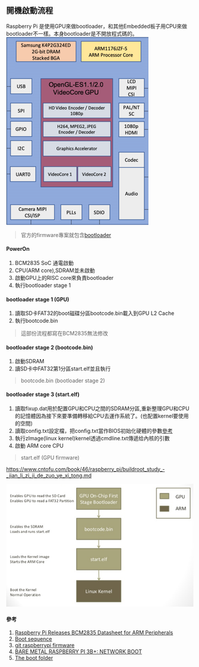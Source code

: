 ## 開機啟動流程

Raspberry Pi 是使用GPU來做bootloader，和其他Embedded板子用CPU來做bootloader不一樣。本身bootloader是不開放程式碼的。\
![BCM2835-SoC-block-diagram](/documents/images/BCM2835-SoC-block-diagram.png)
> 官方的firmware專案就包含[bootloader](https://github.com/raspberrypi/firmware/tree/master/boot)

#### PowerOn
1. BCM2835 SoC 通電啟動 
2. CPU(ARM core),SDRAM並未啟動
3. 啟動GPU上的RISC core來負責bootloader
4. 執行bootloader stage 1

#### bootloader stage 1 (GPU)
1. 讀取SD卡FAT32的boot磁碟分區bootcode.bin載入到GPU L2 Cache 
2. 執行bootcode.bin
> 這部份流程都寫在BCM2835無法修改

#### bootloader stage 2 (bootcode.bin)
1. 啟動SDRAM
2. 讀SD卡中FAT32第1分區start.elf並且執行
>  bootcode.bin (bootloader stage 2)

#### bootloader stage 3 (start.elf)
1. 讀取fixup.dat用於配置GPU和CPU之間的SDRAM分區,重新整理GPU和CPU的記憶體因為接下來要準備轉移給CPU去運作系統了。(也配置kernel要使用的空間)
2. 讀取config.txt設定檔，把config.txt當作BIOS初始化硬體的參數[參考](https://www.raspberrypi.org/documentation/configuration/config-txt/)
3. 執行zImage(linux kernel)kernel透過cmdline.txt傳遞给內核的引數
4. 啟動 ARM core CPU
> start.elf (GPU firmware) 

https://www.cntofu.com/book/46/raspberry_pi/buildroot_study_-_jian_li_zi_ji_de_zuo_ye_xi_tong.md

![asd](/documents/images/zo803Hq.png)
#### 參考
1. [Raspberry Pi Releases BCM2835 Datasheet for ARM Peripherals](https://www.cnx-software.com/2012/02/07/raspberry-pi-releases-bcm2835-datasheet-for-arm-peripherals/) 
2. [Boot sequence](https://www.raspberrypi.org/documentation/hardware/raspberrypi/bootmodes/bootflow.md)
3. [git raspberrypi firmware](https://github.com/raspberrypi/firmware)
4. [BARE METAL RASPBERRY PI 3B+: NETWORK BOOT](https://metebalci.com/blog/bare-metal-rpi3-network-boot/)
5. [The boot folder](https://www.raspberrypi.org/documentation/configuration/boot_folder.md)